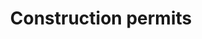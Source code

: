 ---
title: Construction permits
longTitle: 'Construction permits'
tags:
- gccommon
usedFor:
- "[[Construction industry]]"
---